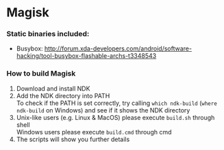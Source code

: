 # Magisk
### Static binaries included:  
* Busybox: http://forum.xda-developers.com/android/software-hacking/tool-busybox-flashable-archs-t3348543

### How to build Magisk
1. Download and install NDK
2. Add the NDK directory into PATH  
To check if the PATH is set correctly, try calling `which ndk-build` (`where ndk-build` on Windows) and see if it shows the NDK directory
3. Unix-like users (e.g. Linux & MacOS) please execute `build.sh` through shell  
Windows users please execute `build.cmd` through cmd
4. The scripts will show you further details
